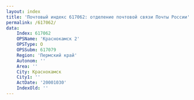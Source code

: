 ```yaml
---
layout: index
title: 'Почтовый индекс 617062: отделение почтовой связи Почты России'
permalink: /617062/
data:
    Index: 617062
    OPSName: 'Краснокамск 2'
    OPSType: О
    OPSSubm: 617079
    Region: 'Пермский край'
    Autonom: ''
    Area: ''
    City: Краснокамск
    City1: ''
    ActDate: '20001030'
    IndexOld: ''
---
```

